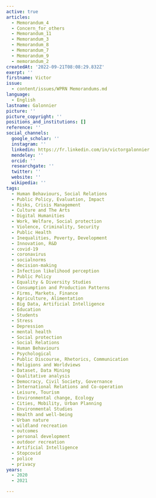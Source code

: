 ```yaml
---
active: true
articles:
  - Memorandum_4
  - Concern_for_others
  - Memorandum_11
  - Memorandum_3
  - Memorandum_8
  - Memorandum_7
  - Memorandum_9
  - memorandum_2
createdAt: '2022-09-21T08:08:29.832Z'
exerpt: ''
firstname: Victor
issue:
  - content/issues/WPRN Memorandums.md
language:
  - English
lastname: Galonnier
picture: ''
picture_copyright: ''
positions_and_institutions: []
reference: ''
social_channels:
  google_scholar: ''
  instagram: ''
  linkedin: https://fr.linkedin.com/in/victorgalonnier
  mendeley: ''
  orcid: ''
  researchgate: ''
  twitter: ''
  website: ''
  wikipedia: ''
tags:
  - Human Behaviours, Social Relations
  - Public Policy, Evaluation, Impact
  - Risks, Crisis Management
  - Culture and The Arts
  - Digital Humanities
  - Work, Welfare, Social protection
  - Violence, Criminality, Security
  - Public Health
  - Inequalities, Poverty, Development
  - Innovation, R&D
  - covid-19
  - coronavirus
  - socialnorms
  - decision-making
  - Infection likelihood perception
  - Public Policy
  - Equality & Diversity Studies
  - Consumption and Production Patterns
  - Firms, Markets, Finance
  - Agriculture, Alimentation
  - Big Data, Artificial Intelligence
  - Education
  - Students
  - Stress
  - Depression
  - mental health
  - Social protection
  - Social Relations
  - Human Behaviours
  - Psychological
  - Public Discourse, Rhetorics, Communication
  - Religions and Worldviews
  - Dataset, Data Mining
  - Qualitative analysis
  - Democracy, Civil Society, Governance
  - International Relations and Co-operation
  - Leisure, Tourism
  - Environmental change, Ecology
  - Cities, Mobility, Urban Planning
  - Environmental Studies
  - Health and well-being
  - Urban nature
  - wildland recreation
  - outcomes
  - personal development
  - outdoor recreation
  - Artificial Intelligence
  - Stopcovid
  - police
  - privacy
years:
  - 2020
  - 2021

---
```

